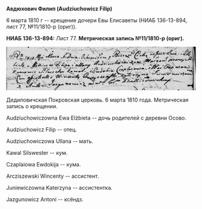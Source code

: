 **Авдюхович Филип (Audziuchowicz Filip)**

6 марта 1810 г -- крещение дочери Евы Елисаветы (НИАБ 136-13-894, лист
77, №11/1810-р (ориг)).

**НИАБ 136-13-894:** Лист 77. **Метрическая запись №11/1810-р (ориг).**

![](./media/eb5c2e2e5d5a3192b1d5a04f8454259cc08566d4.png)

Дедиловичская Покровская церковь. 6 марта 1810 года. Метрическая запись
о крещении.

Audziuchowiczowna Ewa Elżbieta -- дочь родителей с деревни Осовo.

Audziuchowicz Filip -- отец.

Audziuchowiczowa Ullana -- мать.

Kawal Silswester -- кум.

Czaplaiowa Ewdokija -- кума.

Arcziszewski Wincenty -- ассистент.

Juniewiczowna Katerzyna -- ассистентка.

Jazgunowicz Antoni -- ксёндз.
